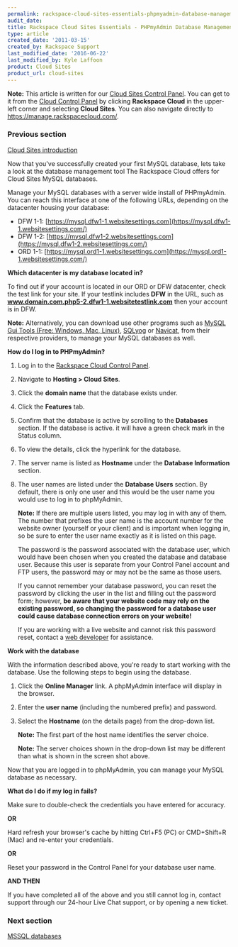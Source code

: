 ```yaml
---
permalink: rackspace-cloud-sites-essentials-phpmyadmin-database-management-interface/
audit_date:
title: Rackspace Cloud Sites Essentials - PHPmyAdmin Database Management Interface
type: article
created_date: '2011-03-15'
created_by: Rackspace Support
last_modified_date: '2016-06-22'
last_modified_by: Kyle Laffoon
product: Cloud Sites
product_url: cloud-sites
---
```


**Note:** This article is written for our [Cloud Sites Control Panel](https://manage.rackspacecloud.com/). You can get to it from the [Cloud Control Panel](https://mycloud.rackspace.com) by clicking **Rackspace Cloud** in the upper-left corner and selecting **Cloud Sites**. You can also navigate directly to <https://manage.rackspacecloud.com/>.

### Previous section

[Cloud Sites introduction](/how-to/cloud-sites)

Now that you've successfully created your first MySQL database, lets
take a look at the database management tool The Rackspace Cloud offers
for Cloud Sites MySQL databases.

Manage your MySQL databases with a server wide install of PHPmyAdmin.
You can reach this interface at one of the following URLs, depending
on the datacenter housing your database:

-   DFW
    1-1: [https://mysql.dfw1-1.websitesettings.com](https://mysql.dfw1-1.websitesettings.com/)
-   DFW
    1-2: [https://mysql.dfw1-2.websitesettings.com](https://mysql.dfw1-2.websitesettings.com/)
-   ORD
    1-1: [https://mysql.ord1-1.websitesettings.com](https://mysql.ord1-1.websitesettings.com/)

**Which datacenter is my database located in?**

To find out if your account is located in our ORD or DFW datacenter,
check the test link for your site. If your testlink includes **DFW** in
the URL, such as **www.domain.com.php5-2.dfw1-1.websitetestlink.com** then
your account is in DFW.

**Note:** Alternatively, you can download use other programs such
as [MySQL Gui Tools (Free: Windows, Mac, Linux)](http://dev.mysql.com/downloads/gui-tools/5.0.html), [SQLyog](http://www.webyog.com/) or [Navicat](http://www.navicat.com/),
from their respective providers, to manage your MySQL databases as
well.

**How do I log in to PHPmyAdmin?**

1. Log in to the [Rackspace Cloud Control Panel](http://manage.rackspacecloud.com).
2. Navigate to **Hosting > Cloud Sites**.
3. Click the **domain name** that the database exists under.
4. Click the **Features** tab.
5. Confirm that the database is active by scrolling to the
    **Databases** section. If the database is active. it will have a
    green check mark in the Status column.
6. To view the details, click the hyperlink for the database.
7. The server name is listed as **Hostname** under the **Database
   Information** section.
8. The user names are listed under the **Database Users** section.
   By default, there is only one user and this would be the user
   name you would use to log in to phpMyAdmin.

   **Note:** If there are multiple users listed, you may log in with any
   of them. The number that prefixes the user name is the account number
   for the website owner (yourself or your client) and is important when
   logging in, so be sure to enter the user name exactly as it is listed
   on this page.

   The password is the password associated with the database user,
   which would have been chosen when you created the database and
   database user. Because this user is separate from your Control Panel
   account and FTP users, the password may or may not be the same as
   those users.

   If you cannot remember your database password, you can reset
   the password by clicking the user in the list and filling out
   the password form; however, **be aware that your website code may
   rely on the existing password, so changing the password for a
   database user could cause database connection errors on your website!**

   If you are working with a live website and cannot risk this password
   reset, contact a [web developer](/how-to/rackspace-cloud-sites-essentials-mylittleadmin-database-management-interface)
   for assistance.

**Work with the database**

With the information described above, you're ready to start working
with the database. Use the following steps to begin using the database.

1. Click the **Online Manager** link.
   A phpMyAdmin interface will display in the browser.
2. Enter the **user name** (including the numbered prefix) and password.
3. Select the **Hostname** (on the details page) from the drop-down list.

   **Note:** The first part of the host name identifies the server
   choice.

   **Note:** The server choices shown in the drop-down list may be
   different than what is shown in the screen shot above.

Now that you are logged in to phpMyAdmin, you can manage your MySQL database
as necessary.

**What do I do if my log in fails?**

Make sure to double-check the credentials you have entered for accuracy.

**OR**

Hard refresh your browser's cache by hitting Ctrl+F5 (PC) or CMD+Shift+R
(Mac) and re-enter your credentials.

**OR**

Reset your password in the Control Panel for your database user name.

**AND THEN**

If you have completed all of the above and you still cannot log in,
contact support through our 24-hour Live Chat support, or by opening a
new ticket.

### Next section

[MSSQL databases](/how-to/rackspace-cloud-sites-essentials-mssql-databases)
